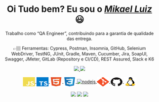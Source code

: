 <div>
  <h1 align="center">Oi Tudo bem? Eu sou o <a href="https://www.linkedin.com/in/mikaelluizferreira/"><i>Mikael Luiz</i></a> 😃️</h1>
  <p align="center">Trabalho como “QA Engineer”, contribuindo para a garantia de qualidade das entrega.</p>
</div>

<div>
  <p align="center"><span>👉🏽️</span> Ferramentas:
Cypress, Postman, Insomnia, GitHub, Selenium WebDriver, TestNG, JUnit, Gradle, Maven, Cucumber, Jira, SoapUI, Swagger, JMeter, GitLab (Repository e CI/CD), REST Assured, Slack e K6</p>
 </div>

<div align="center">
  <a href="https://github.com/mikaelluiz">
  <img height="180em" src="https://github-readme-stats.vercel.app/api?username=mikaelluiz&show_icons=true&theme=dracula&include_all_commits=true&count_private=true"/>
  <img height="180em" src="https://github-readme-stats.vercel.app/api/top-langs/?username=mikaelluiz&layout=compact&langs_count=7&theme=dracula"/>
</div>

<div align="center" valign="top"><br>
  <img align="center" alt="Js" height="30" width="40" src="https://raw.githubusercontent.com/devicons/devicon/master/icons/javascript/javascript-plain.svg">
  <img align="center" alt="Js" height="30" width="40" src="https://raw.githubusercontent.com/devicons/devicon/master/icons/typescript/typescript-plain.svg">
  <img align="center" alt="HTML" height="30" width="40" src="https://raw.githubusercontent.com/devicons/devicon/master/icons/html5/html5-original.svg">
  <img align="center" alt="CSS" height="30" width="40" src="https://raw.githubusercontent.com/devicons/devicon/master/icons/css3/css3-original.svg">
  <img align="center" alt="nodejs" height="30" width="40" src="https://cdn.worldvectorlogo.com/logos/nodejs-icon.svg">
  <img align="center" alt="git" height="30" width="40" src="https://raw.githubusercontent.com/devicons/devicon/master/icons/git/git-original.svg">
  <img align="center" alt="github" height="30" width="40" src="https://raw.githubusercontent.com/devicons/devicon/master/icons/github/github-original.svg">
  <img align="center" alt="linux" height="30" width="40" src="https://raw.githubusercontent.com/devicons/devicon/master/icons/linux/linux-original.svg">
</div><br>

<div align="center">
  <a href="https://www.instagram.com/mluizqa/" target="_blank"><img src="https://img.shields.io/badge/-Instagram-%23E4405F?style=for-the-badge&logo=instagram&logoColor=white" target="_blank"></a>
  <a href="https://www.linkedin.com/in/mikaelluizferreira/" target="_blank"><img src="https://img.shields.io/badge/-LinkedIn-%230077B5?style=for-the-badge&logo=linkedin&logoColor=white" target="_blank"></a> 
  <a href="mikaelluizqa@gmail.com"><img src="https://img.shields.io/badge/-Gmail-%23333?style=for-the-badge&logo=gmail&logoColor=white" target="_blank"></a>
</div>
